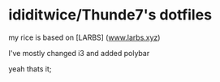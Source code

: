 # ididitwice/Thunde7's dotfiles

my rice is based on [LARBS] (www.larbs.xyz)

I've mostly changed i3 and added polybar




yeah thats it;
